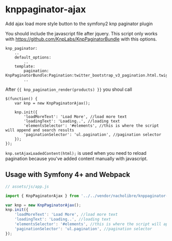 # knppaginator-ajax
Add ajax load more style button to the symfony2 knp paginator plugin

You should include the javascript file after jquery. This script only works with https://github.com/KnpLabs/KnpPaginatorBundle with this options.

```
knp_paginator:
    ..
    default_options:
        ..
    template:
        pagination: KnpPaginatorBundle:Pagination:twitter_bootstrap_v3_pagination.html.twig
        ..
```
        
After `{{ knp_pagination_render(products) }}` you shoul call

```
$(function() {
    var knp = new KnpPaginatorAjax();

    knp.init({
        'loadMoreText': 'Load More', //load more text
        'loadingText': 'Loading..', //loading text
        'elementsSelector': '#elements', //this is where the script will append and search results
        'paginationSelector': 'ul.pagination', //pagination selector
    });
});
```

`knp.setAjaxLoadedContent(html);` is used when you need to reload pagination
because you've added content manually with javascript.


## Usage with Symfony 4+ and Webpack

```javascript
// assets/js/app.js

import { KnpPaginatorAjax } from '../../vendor/nacholibre/knppaginator-ajax/dist/js/knppaginator-ajax.js';

var knp = new KnpPaginatorAjax();
knp.init({
    'loadMoreText': 'Load More', //load more text
    'loadingText': 'Loading..', //loading text
    'elementsSelector': '#elements', //this is where the script will append and search results
    'paginationSelector': 'ul.pagination', //pagination selector
});


```
